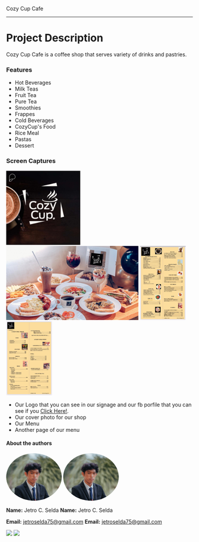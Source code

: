 Cozy Cup Cafe
***

# Project Description
Cozy Cup Cafe is a coffee shop that serves variety of drinks and pastries.

### Features
- Hot Beverages
- Milk Teas
- Fruit Tea
- Pure Tea
- Smoothies
- Frappes
- Cold Beverages
- CozyCup's Food
- Rice Meal
- Pastas
- Dessert
  
### Screen Captures
<img src = "cozycuplogo.jpg" height = "200"> <img src = "cover.png" height = "200"> <img src = "fullmenu.jpg" height = "200"> <img src = "fullmenu2.jpg" height = "200">
- Our Logo that you can see in our signage and our fb porfile that you can see if you <a href = "https://www.facebook.com/cozycup.com.ph">Click Here!</a>.
- Our cover photo for our shop
- Our Menu
- Another page of our menu


#### About the authors
<img src="Myphoto.png" height="auto" width="150" style="border-radius:50%"> <img src="Myphoto.png" height="auto" width="150" style="border-radius:50%">

**Name:** Jetro C. Selda              **Name:** Jetro C. Selda 

**Email:** jetroselda75@gmail.com     **Email:** jetroselda75@gmail.com

<a href="https://www.facebook.com/jetro.casenaresselda/"><img src="https://github.com/gauravghongde/social-icons/blob/master/PNG/Color/Facebook.png?raw=true" height="50"></a>       <a href="https://github.com/JetroSelda"><img src="https://github.com/gauravghongde/social-icons/blob/master/PNG/Color/Github.png?raw=true" height="50"></a>

